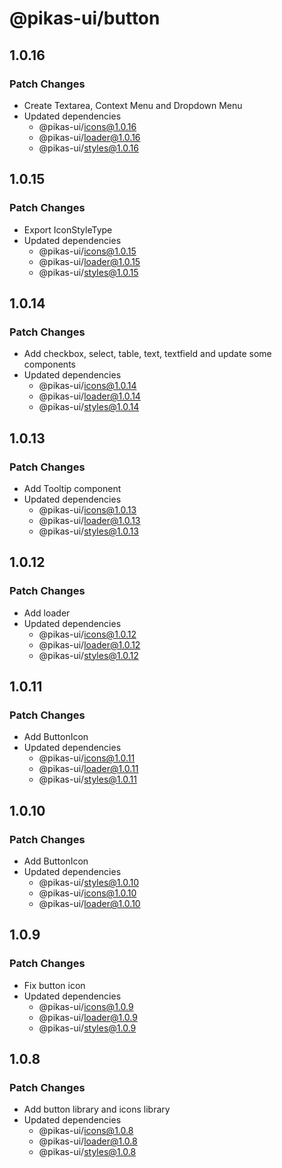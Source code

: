 # @pikas-ui/button

## 1.0.16

### Patch Changes

- Create Textarea, Context Menu and Dropdown Menu
- Updated dependencies
  - @pikas-ui/icons@1.0.16
  - @pikas-ui/loader@1.0.16
  - @pikas-ui/styles@1.0.16

## 1.0.15

### Patch Changes

- Export IconStyleType
- Updated dependencies
  - @pikas-ui/icons@1.0.15
  - @pikas-ui/loader@1.0.15
  - @pikas-ui/styles@1.0.15

## 1.0.14

### Patch Changes

- Add checkbox, select, table, text, textfield and update some components
- Updated dependencies
  - @pikas-ui/icons@1.0.14
  - @pikas-ui/loader@1.0.14
  - @pikas-ui/styles@1.0.14

## 1.0.13

### Patch Changes

- Add Tooltip component
- Updated dependencies
  - @pikas-ui/icons@1.0.13
  - @pikas-ui/loader@1.0.13
  - @pikas-ui/styles@1.0.13

## 1.0.12

### Patch Changes

- Add loader
- Updated dependencies
  - @pikas-ui/icons@1.0.12
  - @pikas-ui/loader@1.0.12
  - @pikas-ui/styles@1.0.12

## 1.0.11

### Patch Changes

- Add ButtonIcon
- Updated dependencies
  - @pikas-ui/icons@1.0.11
  - @pikas-ui/loader@1.0.11
  - @pikas-ui/styles@1.0.11

## 1.0.10

### Patch Changes

- Add ButtonIcon
- Updated dependencies
  - @pikas-ui/styles@1.0.10
  - @pikas-ui/icons@1.0.10
  - @pikas-ui/loader@1.0.10

## 1.0.9

### Patch Changes

- Fix button icon
- Updated dependencies
  - @pikas-ui/icons@1.0.9
  - @pikas-ui/loader@1.0.9
  - @pikas-ui/styles@1.0.9

## 1.0.8

### Patch Changes

- Add button library and icons library
- Updated dependencies
  - @pikas-ui/icons@1.0.8
  - @pikas-ui/loader@1.0.8
  - @pikas-ui/styles@1.0.8

